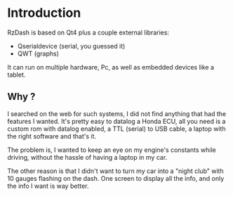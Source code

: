 # Introduction #

RzDash is based on Qt4 plus a couple external libraries:
- Qserialdevice (serial, you guessed it)
- QWT (graphs)

It can run on multiple hardware, Pc, as well as embedded devices like a tablet.

## Why ? ##

I searched on the web for such systems, I did not find anything that had the features I wanted.
It's pretty easy to datalog a Honda ECU, all you need is a custom rom with datalog enabled, a TTL (serial) to USB cable, a laptop with the right software and that's it.

The problem is, I wanted to keep an eye on my engine's constants while driving, without the hassle of having a laptop in my car.

The other reason is that I didn't want to turn my car into a "night club" with 10 gauges flashing on the dash. One screen to display all the info, and only the info I want is way better.